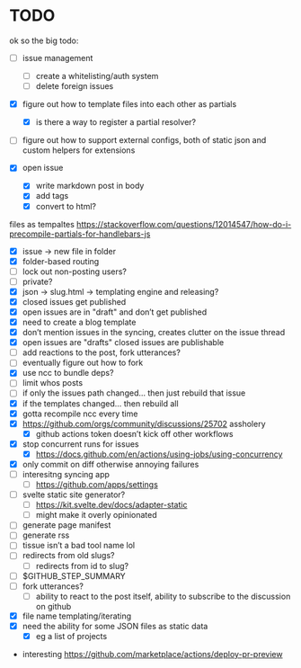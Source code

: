 # TODO
ok so the big todo:
- [ ] issue management
  - [ ] create a whitelisting/auth system
  - [ ] delete foreign issues
- [X] figure out how to template files into each other as partials
  - [X] is there a way to register a partial resolver?
- [ ] figure out how to support external configs, both of static json and custom helpers for extensions


- [X] open issue
    - [X] write markdown post in body
    - [X] add tags
    - [X] convert to html?

files as tempaltes https://stackoverflow.com/questions/12014547/how-do-i-precompile-partials-for-handlebars-js

- [X] issue -> new file in folder
- [X] folder-based routing
- [ ] lock out non-posting users?
- [ ] private?
- [X] json -> slug.html -> templating engine and releasing?
- [X] closed issues get published
- [X] open issues are in "draft" and don’t get published
- [X] need to create a blog template
- [X] don’t mention issues in the syncing, creates clutter on the issue thread
- [X] open issues are "drafts" closed issues are publishable
- [ ] add reactions to the post, fork utterances?
- [ ] eventually figure out how to fork
- [X] use ncc to bundle deps?
- [ ] limit whos posts
- [ ] if only the issues path changed… then just rebuild that issue
- [X] if the templates changed… then rebuild all
- [X] gotta recompile ncc every time
- [X] https://github.com/orgs/community/discussions/25702 assholery
    - [X] github actions token doesn’t kick off other workflows
- [X] stop concurrent runs for issues
    - [X] https://docs.github.com/en/actions/using-jobs/using-concurrency
- [X] only commit on diff otherwise annoying failures
- [ ] interesitng syncing app
    - [ ] https://github.com/apps/settings
- [ ] svelte static site generator?
    - [ ] https://kit.svelte.dev/docs/adapter-static
    - [ ] might make it overly opinionated
- [ ] generate page manifest
- [ ] generate rss
- [ ] tissue isn’t a bad tool name lol
- [ ] redirects from old slugs?
    - [ ] redirects from id to slug?
- [ ] $GITHUB_STEP_SUMMARY
- [ ] fork utterances?
    - [ ] ability to react to the post itself, ability to subscribe to the discussion on github
- [X] file name templating/iterating
- [X] need the ability for some JSON files as static data
    - [X] eg a list of projects
- interesting https://github.com/marketplace/actions/deploy-pr-preview